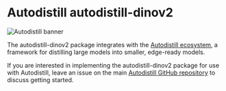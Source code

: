 
# Autodistill autodistill-dinov2

![Autodistill banner](https://raw.githubusercontent.com/autodistill/autodistill/main/docs/assets/banner.png)

The autodistill-dinov2 package integrates with the [Autodistill ecosystem](https://autodistill.com), a framework for distilling large models into smaller, edge-ready models.

If you are interested in implementing the autodistill-dinov2 package for use with Autodistill, leave an issue on the main [Autodistill GitHub repository](https://github.com/autodistill/autodistill) to discuss getting started.
    